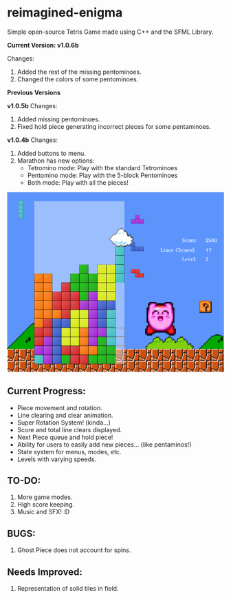 # reimagined-enigma
Simple open-source Tetris Game made using C++ and the SFML Library.

__Current Version: v1.0.6b__

Changes:
1. Added the rest of the missing pentominoes.
2. Changed the colors of some pentominoes.

__Previous Versions__

**v1.0.5b**
Changes:
1. Added missing pentominoes.
2. Fixed hold piece generating incorrect pieces for some pentaminoes.

**v1.0.4b**
Changes:
1. Added buttons to menu.
2. Marathon has new options:
    - Tetromino mode: Play with the standard Tetrominoes
    - Pentomino mode: Play with the 5-block Pentominoes
    - Both mode: Play with all the pieces!


![Screenshot](media/screenshot2.png)

## Current Progress:
* Piece movement and rotation.
* Line clearing and clear animation.
* Super Rotation System! (kinda...)
* Score and total line clears displayed.
* Next Piece queue and hold piece!
* Ability for users to easily add new pieces... (like pentaminos!)
* State system for menus, modes, etc.
* Levels with varying speeds.

## TO-DO:
1. More game modes.
2. High score keeping.
3. Music and SFX! :D

## BUGS:
1. Ghost Piece does not account for spins.

## Needs Improved:
1. Representation of solid tiles in field.

